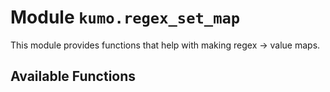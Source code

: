 # Module `kumo.regex_set_map`

This module provides functions that help with making regex -> value maps.

## Available Functions

